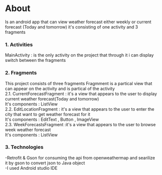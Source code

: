 # About                                                                                                                                 
Is an android app that can view weather forecast either weekly or current forecast (Today and tomorrow)
it's consisting of one activity and 3 fragments
### 1. Activities
MainActivity : is the only activity on the project that through it i can display switch between the fragments
### 2. Fragments
This project consists of three fragments 
Fragmment is a partical view that can appear on the activity and is partical of the activity                                               
  2.1. CurrentForecastFragment : it's a view that appears to the user to display current weather forecast(Today and tomorrow)             
  It's components : ListView                                                                                                               
  2.2. EditLocationFragment : it's a view that appears to the user to enter the city that want to get weather forecast for it             
  It's components : EditText , Button , ImageView                                                                                         
  2.3. WeekForecastsFragment :it's a view that appears to the user to browse week weather forecast                                         
  It's components : ListView                                                                                                            
 
### 3. Technologies                                                                                                                     
-Retrofit & Gson for consuming the api from openweathermap and searilize it by gson to convert json to Java object                       
-I used Android studio IDE                                                                                                                    